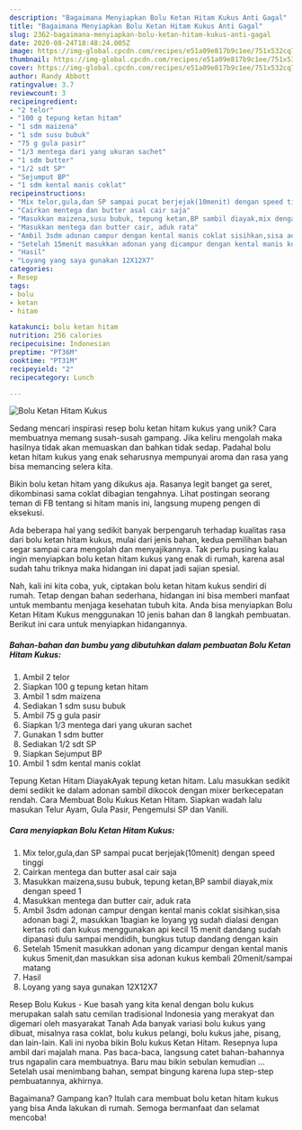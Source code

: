 ```yaml
---
description: "Bagaimana Menyiapkan Bolu Ketan Hitam Kukus Anti Gagal"
title: "Bagaimana Menyiapkan Bolu Ketan Hitam Kukus Anti Gagal"
slug: 2362-bagaimana-menyiapkan-bolu-ketan-hitam-kukus-anti-gagal
date: 2020-08-24T18:48:24.005Z
image: https://img-global.cpcdn.com/recipes/e51a09e817b9c1ee/751x532cq70/bolu-ketan-hitam-kukus-foto-resep-utama.jpg
thumbnail: https://img-global.cpcdn.com/recipes/e51a09e817b9c1ee/751x532cq70/bolu-ketan-hitam-kukus-foto-resep-utama.jpg
cover: https://img-global.cpcdn.com/recipes/e51a09e817b9c1ee/751x532cq70/bolu-ketan-hitam-kukus-foto-resep-utama.jpg
author: Randy Abbott
ratingvalue: 3.7
reviewcount: 3
recipeingredient:
- "2 telor"
- "100 g tepung ketan hitam"
- "1 sdm maizena"
- "1 sdm susu bubuk"
- "75 g gula pasir"
- "1/3 mentega dari yang ukuran sachet"
- "1 sdm butter"
- "1/2 sdt SP"
- "Sejumput BP"
- "1 sdm kental manis coklat"
recipeinstructions:
- "Mix telor,gula,dan SP sampai pucat berjejak(10menit) dengan speed tinggi"
- "Cairkan mentega dan butter asal cair saja"
- "Masukkan maizena,susu bubuk, tepung ketan,BP sambil diayak,mix dengan speed 1"
- "Masukkan mentega dan butter cair, aduk rata"
- "Ambil 3sdm adonan campur dengan kental manis coklat sisihkan,sisa adonan bagi 2, masukkan 1bagian ke loyang yg sudah dialasi dengan kertas roti dan kukus menggunakan api kecil 15 menit dandang sudah dipanasi dulu sampai mendidih, bungkus tutup dandang dengan kain"
- "Setelah 15menit masukkan adonan yang dicampur dengan kental manis kukus 5menit,dan masukkan sisa adonan kukus kembali 20menit/sampai matang"
- "Hasil"
- "Loyang yang saya gunakan 12X12X7"
categories:
- Resep
tags:
- bolu
- ketan
- hitam

katakunci: bolu ketan hitam 
nutrition: 256 calories
recipecuisine: Indonesian
preptime: "PT36M"
cooktime: "PT31M"
recipeyield: "2"
recipecategory: Lunch

---
```



![Bolu Ketan Hitam Kukus](https://img-global.cpcdn.com/recipes/e51a09e817b9c1ee/751x532cq70/bolu-ketan-hitam-kukus-foto-resep-utama.jpg)

Sedang mencari inspirasi resep bolu ketan hitam kukus yang unik? Cara membuatnya memang susah-susah gampang. Jika keliru mengolah maka hasilnya tidak akan memuaskan dan bahkan tidak sedap. Padahal bolu ketan hitam kukus yang enak seharusnya mempunyai aroma dan rasa yang bisa memancing selera kita.

Bikin bolu ketan hitam yang dikukus aja. Rasanya legit banget ga seret, dikombinasi sama coklat dibagian tengahnya. Lihat postingan seorang teman di FB tentang si hitam manis ini, langsung mupeng pengen di eksekusi.

Ada beberapa hal yang sedikit banyak berpengaruh terhadap kualitas rasa dari bolu ketan hitam kukus, mulai dari jenis bahan, kedua pemilihan bahan segar sampai cara mengolah dan menyajikannya. Tak perlu pusing kalau ingin menyiapkan bolu ketan hitam kukus yang enak di rumah, karena asal sudah tahu triknya maka hidangan ini dapat jadi sajian spesial.


Nah, kali ini kita coba, yuk, ciptakan bolu ketan hitam kukus sendiri di rumah. Tetap dengan bahan sederhana, hidangan ini bisa memberi manfaat untuk membantu menjaga kesehatan tubuh kita. Anda bisa menyiapkan Bolu Ketan Hitam Kukus menggunakan 10 jenis bahan dan 8 langkah pembuatan. Berikut ini cara untuk menyiapkan hidangannya.

<!--inarticleads1-->

##### Bahan-bahan dan bumbu yang dibutuhkan dalam pembuatan Bolu Ketan Hitam Kukus:

1. Ambil 2 telor
1. Siapkan 100 g tepung ketan hitam
1. Ambil 1 sdm maizena
1. Sediakan 1 sdm susu bubuk
1. Ambil 75 g gula pasir
1. Siapkan 1/3 mentega dari yang ukuran sachet
1. Gunakan 1 sdm butter
1. Sediakan 1/2 sdt SP
1. Siapkan Sejumput BP
1. Ambil 1 sdm kental manis coklat


Tepung Ketan Hitam DiayakAyak tepung ketan hitam. Lalu masukkan sedikit demi sedikit ke dalam adonan sambil dikocok dengan mixer berkecepatan rendah. Cara Membuat Bolu Kukus Ketan Hitam. Siapkan wadah lalu masukan Telur Ayam, Gula Pasir, Pengemulsi SP dan Vanili. 

<!--inarticleads2-->

##### Cara menyiapkan Bolu Ketan Hitam Kukus:

1. Mix telor,gula,dan SP sampai pucat berjejak(10menit) dengan speed tinggi
1. Cairkan mentega dan butter asal cair saja
1. Masukkan maizena,susu bubuk, tepung ketan,BP sambil diayak,mix dengan speed 1
1. Masukkan mentega dan butter cair, aduk rata
1. Ambil 3sdm adonan campur dengan kental manis coklat sisihkan,sisa adonan bagi 2, masukkan 1bagian ke loyang yg sudah dialasi dengan kertas roti dan kukus menggunakan api kecil 15 menit dandang sudah dipanasi dulu sampai mendidih, bungkus tutup dandang dengan kain
1. Setelah 15menit masukkan adonan yang dicampur dengan kental manis kukus 5menit,dan masukkan sisa adonan kukus kembali 20menit/sampai matang
1. Hasil
1. Loyang yang saya gunakan 12X12X7


Resep Bolu Kukus - Kue basah yang kita kenal dengan bolu kukus merupakan salah satu cemilan tradisional Indonesia yang merakyat dan digemari oleh masyarakat Tanah Ada banyak variasi bolu kukus yang dibuat, misalnya rasa coklat, bolu kukus pelangi, bolu kukus jahe, pisang, dan lain-lain. Kali ini nyoba bikin Bolu kukus Ketan Hitam. Resepnya lupa ambil dari majalah mana. Pas baca-baca, langsung catet bahan-bahannya trus ngapalin cara membuatnya. Baru mau bikin sebulan kemudian … Setelah usai menimbang bahan, sempat bingung karena lupa step-step pembuatannya, akhirnya. 

Bagaimana? Gampang kan? Itulah cara membuat bolu ketan hitam kukus yang bisa Anda lakukan di rumah. Semoga bermanfaat dan selamat mencoba!
